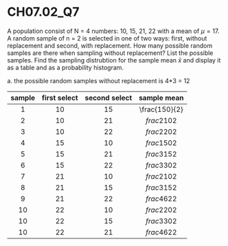 # CH07.02_Q7 #
A population consist of N = 4 numbers: 10, 15, 21, 22 with a mean of $\mu = 17$. 
A random sample of n = 2 is selected in one of two ways: first, without replacement and second, with replacement.
How many possible random samples are there when sampling without replacement? List the possible samples.
Find the sampling distrubtion for the sample mean $\bar x$ and display it as a table and as a probability histogram.

a. the possible random samples without replacement is 4*3 = 12

| sample |first select | second select | sample mean |
|:------:|:-----------:|:-------------:|:-----------:|
| 1      | 10          |  15           | \frac{150}{2} |
| 2      | 10          |  21           | $frac{210}{2}$ |
| 3      | 10          |  22           | $frac{220}{2}$ |
| 4      | 15          |  10           | $frac{150}{2}$ |
| 5      | 15          |  21           | $frac{315}{2}$ |
| 6      | 15          |  22           | $frac{330}{2}$ |
| 7      | 21          |  10           | $frac{210}{2}$ |
| 8      | 21          |  15           | $frac{315}{2}$ |
| 9      | 21          |  22           | $frac{462}{2}$ |
| 10     | 22          |  10           | $frac{220}{2}$ |
| 10     | 22          |  15           | $frac{330}{2}$ |
| 10     | 22          |  21           | $frac{462}{2}$ |
